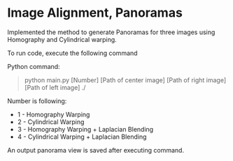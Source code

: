 # Image Alignment, Panoramas

Implemented the method to generate Panoramas for three images using Homography and Cylindrical warping.


To run code, execute the following command

Python command:

> python main.py [Number] [Path of center image] [Path of right image] [Path of left image] ./

Number is following:

* 1 - Homography Warping 
* 2 - Cylindrical Warping
* 3 - Homography Warping + Laplacian Blending
* 4 - Cylindrical Warping + Laplacian Blending

An output panorama view is saved after executing command.
